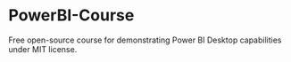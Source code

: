 # PowerBI-Course
Free open-source course for demonstrating Power BI Desktop capabilities under MIT license.
